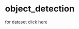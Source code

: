 # object_detection
for dataset click [here](https://drive.google.com/open?id=1P10DXUE2v3mC1zeP6-5byZ4Izx5GDmRQ)
